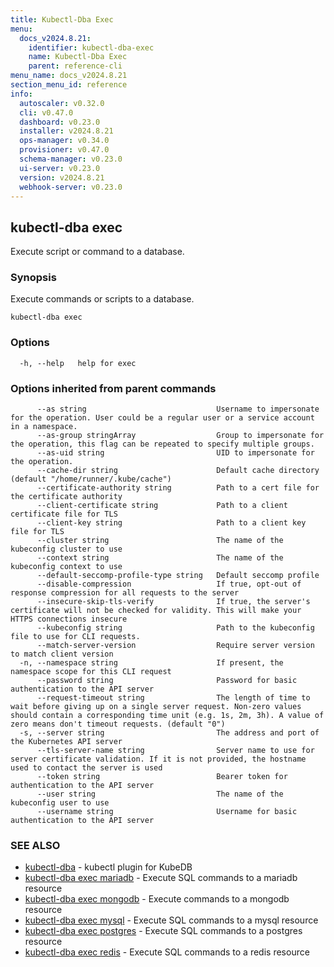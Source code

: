 ```yaml
---
title: Kubectl-Dba Exec
menu:
  docs_v2024.8.21:
    identifier: kubectl-dba-exec
    name: Kubectl-Dba Exec
    parent: reference-cli
menu_name: docs_v2024.8.21
section_menu_id: reference
info:
  autoscaler: v0.32.0
  cli: v0.47.0
  dashboard: v0.23.0
  installer: v2024.8.21
  ops-manager: v0.34.0
  provisioner: v0.47.0
  schema-manager: v0.23.0
  ui-server: v0.23.0
  version: v2024.8.21
  webhook-server: v0.23.0
---
```


## kubectl-dba exec

Execute script or command to a database.

### Synopsis

Execute commands or scripts to a database.

```
kubectl-dba exec
```

### Options

```
  -h, --help   help for exec
```

### Options inherited from parent commands

```
      --as string                             Username to impersonate for the operation. User could be a regular user or a service account in a namespace.
      --as-group stringArray                  Group to impersonate for the operation, this flag can be repeated to specify multiple groups.
      --as-uid string                         UID to impersonate for the operation.
      --cache-dir string                      Default cache directory (default "/home/runner/.kube/cache")
      --certificate-authority string          Path to a cert file for the certificate authority
      --client-certificate string             Path to a client certificate file for TLS
      --client-key string                     Path to a client key file for TLS
      --cluster string                        The name of the kubeconfig cluster to use
      --context string                        The name of the kubeconfig context to use
      --default-seccomp-profile-type string   Default seccomp profile
      --disable-compression                   If true, opt-out of response compression for all requests to the server
      --insecure-skip-tls-verify              If true, the server's certificate will not be checked for validity. This will make your HTTPS connections insecure
      --kubeconfig string                     Path to the kubeconfig file to use for CLI requests.
      --match-server-version                  Require server version to match client version
  -n, --namespace string                      If present, the namespace scope for this CLI request
      --password string                       Password for basic authentication to the API server
      --request-timeout string                The length of time to wait before giving up on a single server request. Non-zero values should contain a corresponding time unit (e.g. 1s, 2m, 3h). A value of zero means don't timeout requests. (default "0")
  -s, --server string                         The address and port of the Kubernetes API server
      --tls-server-name string                Server name to use for server certificate validation. If it is not provided, the hostname used to contact the server is used
      --token string                          Bearer token for authentication to the API server
      --user string                           The name of the kubeconfig user to use
      --username string                       Username for basic authentication to the API server
```

### SEE ALSO

* [kubectl-dba](/docs/v2024.8.21/reference/cli/kubectl-dba)	 - kubectl plugin for KubeDB
* [kubectl-dba exec mariadb](/docs/v2024.8.21/reference/cli/kubectl-dba_exec_mariadb)	 - Execute SQL commands to a mariadb resource
* [kubectl-dba exec mongodb](/docs/v2024.8.21/reference/cli/kubectl-dba_exec_mongodb)	 - Execute commands to a mongodb resource
* [kubectl-dba exec mysql](/docs/v2024.8.21/reference/cli/kubectl-dba_exec_mysql)	 - Execute SQL commands to a mysql resource
* [kubectl-dba exec postgres](/docs/v2024.8.21/reference/cli/kubectl-dba_exec_postgres)	 - Execute SQL commands to a postgres resource
* [kubectl-dba exec redis](/docs/v2024.8.21/reference/cli/kubectl-dba_exec_redis)	 - Execute SQL commands to a redis resource

